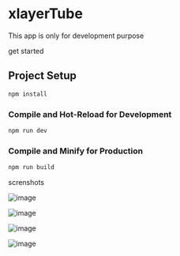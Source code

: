 # xlayerTube

This app is only for development purpose

get started

## Project Setup

```sh
npm install
```

### Compile and Hot-Reload for Development

```sh
npm run dev
```

### Compile and Minify for Production

```sh
npm run build
```

screnshots

![image](https://github.com/xlayera/xlayerTube/assets/13389525/948f63ee-3ca5-4d58-8ec8-14f14c266a76)

![image](https://github.com/xlayera/xlayerTube/assets/13389525/18ab736c-03c4-4548-a091-7adfffde6159)

![image](https://github.com/xlayera/xlayerTube/assets/13389525/c4aaa572-8fcd-42ff-adab-b01593d31ce6)

![image](https://github.com/xlayera/xlayerTube/assets/13389525/1c21abfc-ca57-4163-995f-cdd5047b0d2d)

